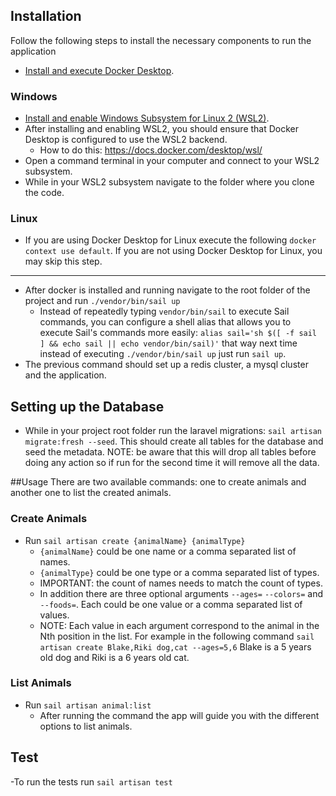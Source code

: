 ## Installation

Follow the following steps to install the necessary components to run the application

- [Install and execute Docker Desktop](https://www.docker.com/products/docker-desktop/).
### Windows
- [Install and enable Windows Subsystem for Linux 2 (WSL2)](https://learn.microsoft.com/en-us/windows/wsl/install).
- After installing and enabling WSL2, you should ensure that Docker Desktop is configured to use the WSL2 backend.
    - How to do this: https://docs.docker.com/desktop/wsl/
- Open a command terminal in your computer and connect to your WSL2 subsystem.
- While in your WSL2 subsystem navigate to the folder where you clone the code.
### Linux
- If you are using Docker Desktop for Linux execute the following ```docker context use default```. If you are not using Docker Desktop for Linux, you may skip this step. 

----------------------------

- After docker is installed and running navigate to the root folder of the project and run ```./vendor/bin/sail up```
  - Instead of repeatedly typing ```vendor/bin/sail``` to execute Sail commands, you can configure a shell alias that allows you to execute Sail's commands more easily: ```alias sail='sh $([ -f sail ] && echo sail || echo vendor/bin/sail)'``` that way next time instead of executing ```./vendor/bin/sail up``` just run ```sail up```.
- The previous command should set up a redis cluster, a mysql cluster and the application.

## Setting up the Database
- While in your project root folder run the laravel migrations: ```sail artisan migrate:fresh --seed```. This should create all tables for the database and seed the metadata. NOTE: be aware that this will drop all tables before doing any action so if run for the second time it will remove all the data.

##Usage
There are two available commands: one to create animals and another one to list the created animals.
### Create Animals
- Run ```sail artisan create {animalName} {animalType}```
    - ```{animalName}``` could be one name or a comma separated list of names.
    - ```{animalType}``` could be one type or a comma separated list of types.
    - IMPORTANT: the count of names needs to match the count of types.
    - In addition there are three optional arguments ```--ages=``` ```--colors=``` and ```--foods=```. Each could be one value or a comma separated list of values.
    - NOTE: Each value in each argument correspond to the animal in the Nth position in the list. For example in the following command ```sail artisan create Blake,Riki dog,cat --ages=5,6``` Blake is a 5 years old dog and Riki is a 6 years old cat.
### List Animals
- Run ```sail artisan animal:list```
    - After running the command the app will guide you with the different options to list animals.
## Test
-To run the tests run ```sail artisan test```
